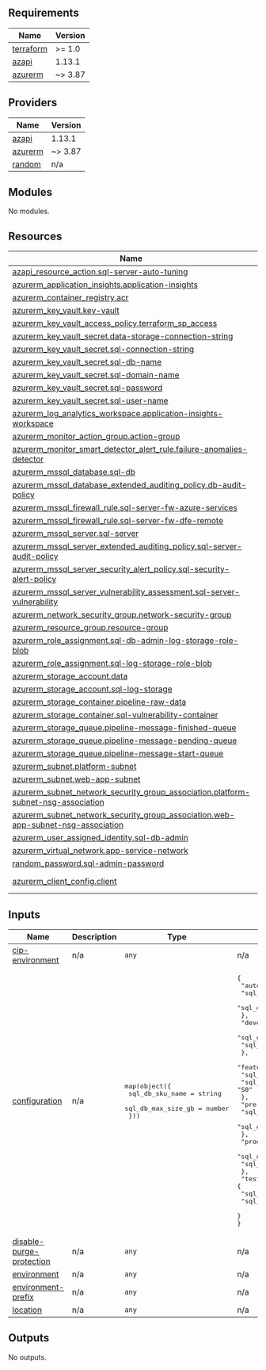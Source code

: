 <!-- BEGIN_TF_DOCS -->
## Requirements

| Name | Version |
|------|---------|
| <a name="requirement_terraform"></a> [terraform](#requirement\_terraform) | >= 1.0 |
| <a name="requirement_azapi"></a> [azapi](#requirement\_azapi) | 1.13.1 |
| <a name="requirement_azurerm"></a> [azurerm](#requirement\_azurerm) | ~> 3.87 |

## Providers

| Name | Version |
|------|---------|
| <a name="provider_azapi"></a> [azapi](#provider\_azapi) | 1.13.1 |
| <a name="provider_azurerm"></a> [azurerm](#provider\_azurerm) | ~> 3.87 |
| <a name="provider_random"></a> [random](#provider\_random) | n/a |

## Modules

No modules.

## Resources

| Name | Type |
|------|------|
| [azapi_resource_action.sql-server-auto-tuning](https://registry.terraform.io/providers/azure/azapi/1.13.1/docs/resources/resource_action) | resource |
| [azurerm_application_insights.application-insights](https://registry.terraform.io/providers/hashicorp/azurerm/latest/docs/resources/application_insights) | resource |
| [azurerm_container_registry.acr](https://registry.terraform.io/providers/hashicorp/azurerm/latest/docs/resources/container_registry) | resource |
| [azurerm_key_vault.key-vault](https://registry.terraform.io/providers/hashicorp/azurerm/latest/docs/resources/key_vault) | resource |
| [azurerm_key_vault_access_policy.terraform_sp_access](https://registry.terraform.io/providers/hashicorp/azurerm/latest/docs/resources/key_vault_access_policy) | resource |
| [azurerm_key_vault_secret.data-storage-connection-string](https://registry.terraform.io/providers/hashicorp/azurerm/latest/docs/resources/key_vault_secret) | resource |
| [azurerm_key_vault_secret.sql-connection-string](https://registry.terraform.io/providers/hashicorp/azurerm/latest/docs/resources/key_vault_secret) | resource |
| [azurerm_key_vault_secret.sql-db-name](https://registry.terraform.io/providers/hashicorp/azurerm/latest/docs/resources/key_vault_secret) | resource |
| [azurerm_key_vault_secret.sql-domain-name](https://registry.terraform.io/providers/hashicorp/azurerm/latest/docs/resources/key_vault_secret) | resource |
| [azurerm_key_vault_secret.sql-password](https://registry.terraform.io/providers/hashicorp/azurerm/latest/docs/resources/key_vault_secret) | resource |
| [azurerm_key_vault_secret.sql-user-name](https://registry.terraform.io/providers/hashicorp/azurerm/latest/docs/resources/key_vault_secret) | resource |
| [azurerm_log_analytics_workspace.application-insights-workspace](https://registry.terraform.io/providers/hashicorp/azurerm/latest/docs/resources/log_analytics_workspace) | resource |
| [azurerm_monitor_action_group.action-group](https://registry.terraform.io/providers/hashicorp/azurerm/latest/docs/resources/monitor_action_group) | resource |
| [azurerm_monitor_smart_detector_alert_rule.failure-anomalies-detector](https://registry.terraform.io/providers/hashicorp/azurerm/latest/docs/resources/monitor_smart_detector_alert_rule) | resource |
| [azurerm_mssql_database.sql-db](https://registry.terraform.io/providers/hashicorp/azurerm/latest/docs/resources/mssql_database) | resource |
| [azurerm_mssql_database_extended_auditing_policy.db-audit-policy](https://registry.terraform.io/providers/hashicorp/azurerm/latest/docs/resources/mssql_database_extended_auditing_policy) | resource |
| [azurerm_mssql_firewall_rule.sql-server-fw-azure-services](https://registry.terraform.io/providers/hashicorp/azurerm/latest/docs/resources/mssql_firewall_rule) | resource |
| [azurerm_mssql_firewall_rule.sql-server-fw-dfe-remote](https://registry.terraform.io/providers/hashicorp/azurerm/latest/docs/resources/mssql_firewall_rule) | resource |
| [azurerm_mssql_server.sql-server](https://registry.terraform.io/providers/hashicorp/azurerm/latest/docs/resources/mssql_server) | resource |
| [azurerm_mssql_server_extended_auditing_policy.sql-server-audit-policy](https://registry.terraform.io/providers/hashicorp/azurerm/latest/docs/resources/mssql_server_extended_auditing_policy) | resource |
| [azurerm_mssql_server_security_alert_policy.sql-security-alert-policy](https://registry.terraform.io/providers/hashicorp/azurerm/latest/docs/resources/mssql_server_security_alert_policy) | resource |
| [azurerm_mssql_server_vulnerability_assessment.sql-server-vulnerability](https://registry.terraform.io/providers/hashicorp/azurerm/latest/docs/resources/mssql_server_vulnerability_assessment) | resource |
| [azurerm_network_security_group.network-security-group](https://registry.terraform.io/providers/hashicorp/azurerm/latest/docs/resources/network_security_group) | resource |
| [azurerm_resource_group.resource-group](https://registry.terraform.io/providers/hashicorp/azurerm/latest/docs/resources/resource_group) | resource |
| [azurerm_role_assignment.sql-db-admin-log-storage-role-blob](https://registry.terraform.io/providers/hashicorp/azurerm/latest/docs/resources/role_assignment) | resource |
| [azurerm_role_assignment.sql-log-storage-role-blob](https://registry.terraform.io/providers/hashicorp/azurerm/latest/docs/resources/role_assignment) | resource |
| [azurerm_storage_account.data](https://registry.terraform.io/providers/hashicorp/azurerm/latest/docs/resources/storage_account) | resource |
| [azurerm_storage_account.sql-log-storage](https://registry.terraform.io/providers/hashicorp/azurerm/latest/docs/resources/storage_account) | resource |
| [azurerm_storage_container.pipeline-raw-data](https://registry.terraform.io/providers/hashicorp/azurerm/latest/docs/resources/storage_container) | resource |
| [azurerm_storage_container.sql-vulnerability-container](https://registry.terraform.io/providers/hashicorp/azurerm/latest/docs/resources/storage_container) | resource |
| [azurerm_storage_queue.pipeline-message-finished-queue](https://registry.terraform.io/providers/hashicorp/azurerm/latest/docs/resources/storage_queue) | resource |
| [azurerm_storage_queue.pipeline-message-pending-queue](https://registry.terraform.io/providers/hashicorp/azurerm/latest/docs/resources/storage_queue) | resource |
| [azurerm_storage_queue.pipeline-message-start-queue](https://registry.terraform.io/providers/hashicorp/azurerm/latest/docs/resources/storage_queue) | resource |
| [azurerm_subnet.platform-subnet](https://registry.terraform.io/providers/hashicorp/azurerm/latest/docs/resources/subnet) | resource |
| [azurerm_subnet.web-app-subnet](https://registry.terraform.io/providers/hashicorp/azurerm/latest/docs/resources/subnet) | resource |
| [azurerm_subnet_network_security_group_association.platform-subnet-nsg-association](https://registry.terraform.io/providers/hashicorp/azurerm/latest/docs/resources/subnet_network_security_group_association) | resource |
| [azurerm_subnet_network_security_group_association.web-app-subnet-nsg-association](https://registry.terraform.io/providers/hashicorp/azurerm/latest/docs/resources/subnet_network_security_group_association) | resource |
| [azurerm_user_assigned_identity.sql-db-admin](https://registry.terraform.io/providers/hashicorp/azurerm/latest/docs/resources/user_assigned_identity) | resource |
| [azurerm_virtual_network.app-service-network](https://registry.terraform.io/providers/hashicorp/azurerm/latest/docs/resources/virtual_network) | resource |
| [random_password.sql-admin-password](https://registry.terraform.io/providers/hashicorp/random/latest/docs/resources/password) | resource |
| [azurerm_client_config.client](https://registry.terraform.io/providers/hashicorp/azurerm/latest/docs/data-sources/client_config) | data source |

## Inputs

| Name | Description | Type | Default | Required |
|------|-------------|------|---------|:--------:|
| <a name="input_cip-environment"></a> [cip-environment](#input\_cip-environment) | n/a | `any` | n/a | yes |
| <a name="input_configuration"></a> [configuration](#input\_configuration) | n/a | <pre>map(object({<br>    sql_db_sku_name    = string<br>    sql_db_max_size_gb = number<br>  }))</pre> | <pre>{<br>  "automated-test": {<br>    "sql_db_max_size_gb": 5,<br>    "sql_db_sku_name": "S1"<br>  },<br>  "development": {<br>    "sql_db_max_size_gb": 5,<br>    "sql_db_sku_name": "S0"<br>  },<br>  "feature": {<br>    "sql_db_max_size_gb": 5,<br>    "sql_db_sku_name": "S0"<br>  },<br>  "pre-production": {<br>    "sql_db_max_size_gb": 5,<br>    "sql_db_sku_name": "S1"<br>  },<br>  "production": {<br>    "sql_db_max_size_gb": 5,<br>    "sql_db_sku_name": "S2"<br>  },<br>  "test": {<br>    "sql_db_max_size_gb": 5,<br>    "sql_db_sku_name": "S1"<br>  }<br>}</pre> | no |
| <a name="input_disable-purge-protection"></a> [disable-purge-protection](#input\_disable-purge-protection) | n/a | `any` | n/a | yes |
| <a name="input_environment"></a> [environment](#input\_environment) | n/a | `any` | n/a | yes |
| <a name="input_environment-prefix"></a> [environment-prefix](#input\_environment-prefix) | n/a | `any` | n/a | yes |
| <a name="input_location"></a> [location](#input\_location) | n/a | `any` | n/a | yes |

## Outputs

No outputs.
<!-- END_TF_DOCS -->